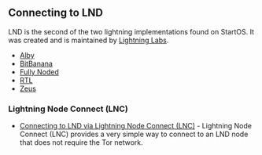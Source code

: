 ## Connecting to LND

LND is the second of the two lightning implementations found on StartOS. It was created and is maintained by [Lightning Labs](https://lightning.engineering/).

- [Alby](./alby.md)
- [BitBanana](./bitbanana.md)
- [Fully Noded](./fully-noded.md)
- [RTL](./rtl.md)
- [Zeus](./zeus.md)

### Lightning Node Connect (LNC)

- [Connecting to LND via Lightning Node Connect (LNC)](service-guides/lightning/lnc.md) - Lightning Node Connect (LNC) provides a very simple way to connect to an LND node that does not require the Tor network.